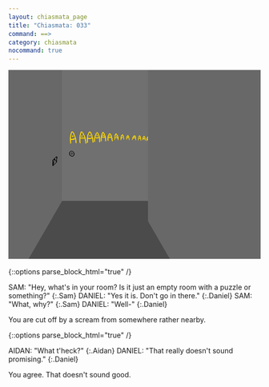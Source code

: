 ```yaml
---
layout: chiasmata_page
title: "Chiasmata: 033"
command: ==>
category: chiasmata
nocommand: true
---
```


![033](/chiasmata/images/narrative/032.png)

{::options parse_block_html="true" /}
<div class="dialogue">
SAM: "Hey, what's in your room? Is it just an empty room with a puzzle or something?"
{:.Sam}
DANIEL: "Yes it is. Don't go in there."
{:.Daniel}
SAM: "What, why?"
{:.Sam}
DANIEL: "Well-"
{:.Daniel}
</div>

You are cut off by a scream from somewhere rather nearby.

{::options parse_block_html="true" /}
<div class="dialogue">
AIDAN: "What t'heck?"
{:.Aidan}
DANIEL: "That really doesn't sound promising."
{:.Daniel}
</div>

You agree. That doesn't sound good.